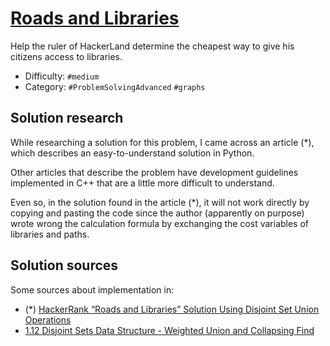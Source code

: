 # [Roads and Libraries](https://www.hackerrank.com/challenges/torque-and-development)

Help the ruler of HackerLand determine the cheapest way to
give his citizens access to libraries.

- Difficulty:  `#medium`
- Category: `#ProblemSolvingAdvanced` `#graphs`

## Solution research

While researching a solution for this problem, I came across an article (*),
which describes an easy-to-understand solution in Python.

Other articles that describe the problem have development guidelines
implemented in C++ that are a little more difficult to understand.

Even so, in the solution found in the article (*), it will not work directly by
copying and pasting the code since the author (apparently on purpose) wrote
wrong the calculation formula by exchanging the cost variables of libraries and paths.

## Solution sources

Some sources about implementation in:

- (*) [HackerRank “Roads and Libraries” Solution Using Disjoint Set Union Operations](https://medium.com/@gunnarbachelor/hackerrank-roads-and-libraries-solution-using-disjoint-set-union-operations-842f35d55fc9)
- [1.12 Disjoint Sets Data Structure - Weighted Union and Collapsing Find](https://www.youtube.com/watch?v=wU6udHRIkcc)
